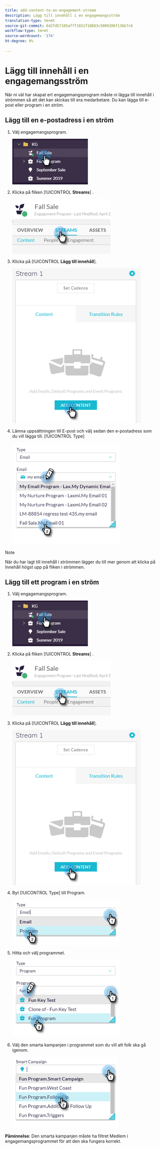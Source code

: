```yaml
---
title: add-content-to-an-engagement-stream
description: Lägg till innehåll i en engagemangsström
translation-type: tm+mt
source-git-commit: 642fd57105afff1031f18883c5809206f136b7c6
workflow-type: tm+mt
source-wordcount: '174'
ht-degree: 0%

---
```



# Lägg till innehåll i en engagemangsström

När ni väl har skapat ert engagemangsprogram måste ni lägga till innehåll i strömmen så att det kan skickas till era medarbetare. Du kan lägga till e-post eller program i en ström.

## Lägg till en e-postadress i en ström

1. Välj engagemangsprogram.

   ![Bild ett](/help/sky/assets/engagement-programs/add-content-to-an-engagement-stream/add-content-to-an-engagement-stream-1.png)

1. Klicka på fliken [!UICONTROL **Streams**] .

   ![Bild två](/help/sky/assets/engagement-programs/add-content-to-an-engagement-stream/add-content-to-an-engagement-stream-2.png)

1. Klicka på [!UICONTROL **Lägg till innehåll**].

   ![Bild tre](/help/sky/assets/engagement-programs/add-content-to-an-engagement-stream/add-content-to-an-engagement-stream-3.png)

1. Lämna uppsättningen till E-post och välj sedan den e-postadress som du vill lägga till. [!UICONTROL Type]

   ![Bild fyra](/help/sky/assets/engagement-programs/add-content-to-an-engagement-stream/add-content-to-an-engagement-stream-4.png)

>[!NOTE]
>
>När du har lagt till innehåll i strömmen lägger du till mer genom att klicka på Innehåll högst upp på fliken i strömmen.

## Lägg till ett program i en ström

1. Välj engagemangsprogram.

   ![Bild fem](/help/sky/assets/engagement-programs/add-content-to-an-engagement-stream/add-content-to-an-engagement-stream-5.png)

1. Klicka på fliken [!UICONTROL **Streams**] .

   ![Bild sex](/help/sky/assets/engagement-programs/add-content-to-an-engagement-stream/add-content-to-an-engagement-stream-6.png)

1. Klicka på [!UICONTROL **Lägg till innehåll**].

   ![Bild sju](/help/sky/assets/engagement-programs/add-content-to-an-engagement-stream/add-content-to-an-engagement-stream-7.png)

1. Byt [!UICONTROL Type] till Program.

   ![Bild åtta](/help/sky/assets/engagement-programs/add-content-to-an-engagement-stream/add-content-to-an-engagement-stream-8.png)

1. Hitta och välj programmet.

   ![Bild nio](/help/sky/assets/engagement-programs/add-content-to-an-engagement-stream/add-content-to-an-engagement-stream-9.png)

1. Välj den smarta kampanjen i programmet som du vill att folk ska gå igenom.

   ![Bild tio](/help/sky/assets/engagement-programs/add-content-to-an-engagement-stream/add-content-to-an-engagement-stream-10.png)

**Påminnelse**: Den smarta kampanjen måste ha filtret Medlem i engagemangsprogrammet för att den ska fungera korrekt.
